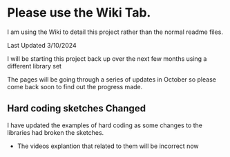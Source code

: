 # Please use the Wiki Tab.

I am using the Wiki to detail this project rather than the normal readme files.

Last Updated 3/10/2024 

I will be starting this project back up over the next few months using a different library set

The pages will be going through a series of updates in October so please come back soon to find out the progress made.

## Hard coding sketches Changed

I have updated the examples of hard coding as some changes to the libraries had broken the sketches.

- The videos explantion that related to them will be incorrect now
